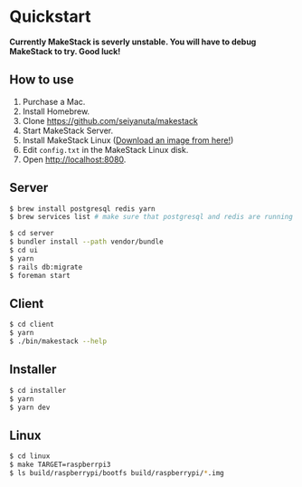 Quickstart
===========

**Currently MakeStack is severly unstable. You will have to debug MakeStack to try. Good luck!**

## How to use
1. Purchase a Mac.
2. Install Homebrew.
3. Clone https://github.com/seiyanuta/makestack
4. Start MakeStack Server.
5. Install MakeStack Linux ([Download an image from here!](https://github.com/seiyanuta/makestack/releases))
6. Edit `config.txt` in the MakeStack Linux disk.
7. Open [http://localhost:8080](http://localhost:8080).

## Server

```bash
$ brew install postgresql redis yarn
$ brew services list # make sure that postgresql and redis are running

$ cd server
$ bundler install --path vendor/bundle
$ cd ui
$ yarn
$ rails db:migrate
$ foreman start
```

## Client
```bash
$ cd client
$ yarn
$ ./bin/makestack --help
```

## Installer
```bash
$ cd installer
$ yarn
$ yarn dev
```

## Linux
```bash
$ cd linux
$ make TARGET=raspberrpi3
$ ls build/raspberrypi/bootfs build/raspberrypi/*.img
```
